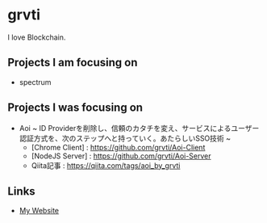 # grvti
I love Blockchain.

## Projects I am focusing on
- spectrum

## Projects I was focusing on
- Aoi ~ ID Providerを削除し、信頼のカタチを変え、サービスによるユーザー認証方式を、次のステップへと持っていく。あたらしいSSO技術 ~
  - [Chrome Client] : https://github.com/grvti/Aoi-Client 
  - [NodeJS Server] : https://github.com/grvti/Aoi-Server
  - Qiita記事 : https://qiita.com/tags/aoi_by_grvti

## Links
-  [My Website](http://grvti.sakura.ne.jp)

